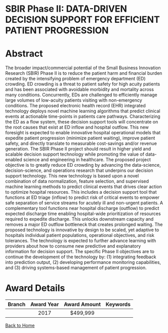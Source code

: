
SBIR Phase II: DATA-DRIVEN DECISION SUPPORT FOR EFFICIENT PATIENT PROGRESSION
=============================================================================

# Abstract


The broader impact/commercial potential of the Small Business Innovation Research (SBIR) Phase II is to reduce the patient harm and financial burden created by the intensifying problem of emergency department (ED) crowding. ED crowding is a threat to patient safety for high acuity patients and has been associated with avoidable morbidity and mortality across many conditions. Concurrently, EDs are challenged to efficiently manage large volumes of low-acuity patients visiting with non-emergency conditions. The proposed electronic health record (EHR) integrated technology deploys novel machine learning algorithms that predict clinical events at actionable time-points in patients care pathways. Characterizing the ED as a flow system, these decision support tools will concentrate on the root causes that exist at ED inflow and hospital outflow. This new foresight is expected to enable innovative hospital operational models that expedite patient progression (minimize patient waiting), improve patient safety, and directly translate to measurable cost-savings and/or revenue generation. The SBIR Phase II project should result in higher yield and scalable decision support technology while promoting the value of data-enabled science and engineering in healthcare. The proposed project objective is to greatly reduce ED crowding by advancing the data-science, decision-science, and operations research that underpins our decision support technology. This new technology is based upon a novel combination of data normalization, feature selection, and supervised machine learning methods to predict clinical events that drives clear action to optimize hospital resources. This includes a decision support tool that functions at ED triage (inflow) to predict risk of critical events to empower safe separation of service streams for acutely ill and non-urgent patients. A complementary tool functions near hospital discharge (outflow) to predict expected discharge time enabling hospital-wide prioritization of resources required to expedite discharge. This unlocks downstream capacity and removes a major ED outflow bottleneck that creates prolonged waiting. The proposed technology is innovative by design to be scaled, yet adaptive to hospitals individual patient populations, operational objectives, and risk tolerances. The technology is expected to further advance learning with providers about how to consume new predictive and explanatory information for decision support. The specific Phase II objectives are to continue the development of the technology by: (1) integrating feedback into prediction output, (2) developing performance monitoring capabilities, and (3) driving systems-based management of patient progression.  

# Award Details

|Branch|Award Year|Award Amount|Keywords|
| :---: | :---: | :---: | :---: |
||2017|$499,999||
  
  


[Back to Home](https://github.com/chrischow/dod_sbir_awards/Reports/JT/#330)